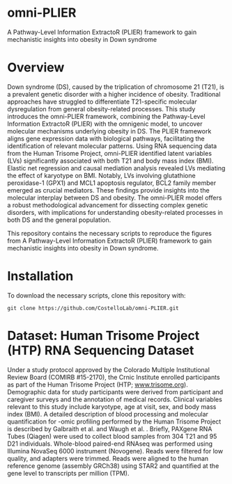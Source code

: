 # omni-PLIER
A Pathway-Level Information ExtractoR (PLIER) framework to gain mechanistic insights into obesity in Down syndrome
# Overview
Down syndrome (DS), caused by the triplication of chromosome 21 (T21), is a prevalent genetic
disorder with a higher incidence of obesity. Traditional approaches have struggled to differentiate
T21-specific molecular dysregulation from general obesity-related processes. This study introduces
the omni-PLIER framework, combining the Pathway-Level Information ExtractoR (PLIER) with
the omnigenic model, to uncover molecular mechanisms underlying obesity in DS. The PLIER
framework aligns gene expression data with biological pathways, facilitating the identification of
relevant molecular patterns. Using RNA sequencing data from the Human Trisome Project,
omni-PLIER identified latent variables (LVs) significantly associated with both T21 and body mass
index (BMI). Elastic net regression and causal mediation analysis revealed LVs mediating the
effect of karyotype on BMI. Notably, LVs involving glutathione peroxidase-1 (GPX1) and MCL1
apoptosis regulator, BCL2 family member emerged as crucial mediators. These findings provide
insights into the molecular interplay between DS and obesity. The omni-PLIER model offers a
robust methodological advancement for dissecting complex genetic disorders, with implications for
understanding obesity-related processes in both DS and the general population.

This repository contains the necessary scripts to reproduce the figures from A Pathway-Level Information ExtractoR (PLIER) framework to gain mechanistic insights into obesity in Down syndrome.

# Installation 
To download the  necessary scripts, clone this repository with: 
```
git clone https://github.com/CostelloLab/omni-PLIER.git
```

# Dataset: Human Trisome Project (HTP) RNA Sequencing Dataset
Under a study protocol approved by the Colorado Multiple Institutional Review Board (COMIRB
#15-2170), the Crnic Institute enrolled participants as part of the Human Trisome Project (HTP;
www.trisome.org). Demographic data for study participants were derived from participant and
caregiver surveys and the annotation of medical records. Clinical variables relevant to this study
include karyotype, age at visit, sex, and body mass index (BMI).
A detailed description of blood processing and molecular quantification for -omic profiling
performed by the Human Trisome Project is described by Galbraith et al. and Waugh et al.
.
Briefly, PAXgene RNA Tubes (Qiagen) were used to collect blood samples from 304 T21 and 95
D21 individuals. Whole-blood paired-end RNAseq was performed using Illumina NovaSeq 6000
instrument (Novogene). Reads were filtered for low quality, and adapters were trimmed. Reads
were aligned to the human reference genome (assembly GRCh38) using STAR2 and quantified at
the gene level to transcripts per million (TPM).
